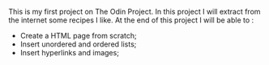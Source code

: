 This is my first project on The Odin Project. 
In this project I will extract from the internet some recipes I like. 
At the end of this project I will be able to :
- Create a HTML page from scratch;
- Insert unordered and ordered lists;
- Insert hyperlinks and images;
